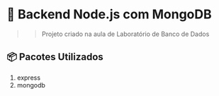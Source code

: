 # 🚀 Backend Node.js com MongoDB
>> Projeto criado na aula de Laboratório de Banco de Dados

## 📦 Pacotes Utilizados
1. express
2. mongodb